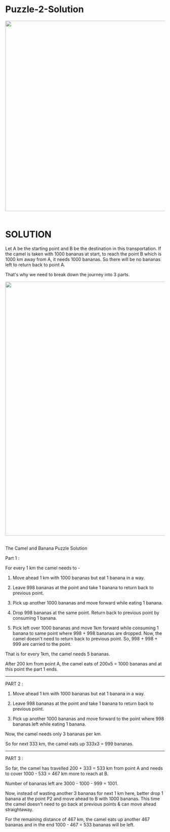 # Puzzle-2-Solution

<img align="center" width="600" src="https://user-images.githubusercontent.com/85172635/139573262-973a15fa-b9b8-45fe-ad72-d16fa4bcc0dc.jpg">
<br><br>
<h1>SOLUTION</h1>
Let A be the starting point and B be the destination in this transportation. If the camel is taken with 1000 bananas at start, to reach the point B which is 1000 km away from A, it needs 1000 bananas. So there will be no bananas left to return back to point A.

That's why we need to break down the journey into 3 parts.

<img align="center" width="800" src="https://user-images.githubusercontent.com/85172635/139573640-7f1bc32f-ae66-4a78-8f0a-8eb22f3e37cb.png">
<br><br>


The Camel and Banana Puzzle Solution

Part 1 :

For every 1 km the camel needs to -

1. Move ahead 1 km with 1000 bananas but eat 1 banana in a way.

2. Leave 998 bananas at the point and take 1 banana to return back to previous point.

3. Pick up another 1000 bananas and move forward while eating 1 banana.

4. Drop 998 bananas at the same point. Return back to previous point by consuming 1 banana.

5. Pick left over 1000 bananas and move 1km forward while consuming 1 banana to same point where 998 + 998 bananas are dropped. Now, the camel doesn't need to  return back to previous point. So, 998 + 998 + 999 are carried to the point.

That is for every 1km, the camel needs 5 bananas.

After 200 km from point A, the camel eats of 200x5 = 1000 bananas and at this point the part 1 ends.

-------------------------------------------------------------------------------------------------
 
PART 2 :

1. Move ahead 1 km with 1000 bananas but eat 1 banana in a way.

2. Leave 998 bananas at the point and take 1 banana to return back to previous point.

3. Pick up another 1000 bananas and move forward to the point where 998 bananas left while eating 1 banana.

Now, the camel needs only 3 bananas per km.

So for next 333 km, the camel eats up 333x3 = 999 bananas.

-------------------------------------------------------------------------------------------------
 
PART 3 :

So far, the camel has travelled 200 + 333 = 533 km from point A and needs to cover 1000 - 533 = 467 km more to reach at B.

Number of bananas left are 3000 - 1000 - 999 = 1001.

Now, instead of wasting another 3 bananas for next 1 km here, better drop 1 banana at the point P2 and move ahead to B with 1000 bananas. This time the camel doesn't need to go back at previous points & can move ahead straightaway.

For the remaining distance of 467 km, the camel eats up another 467 bananas and in the end 1000 - 467 = 533 bananas will be left.
